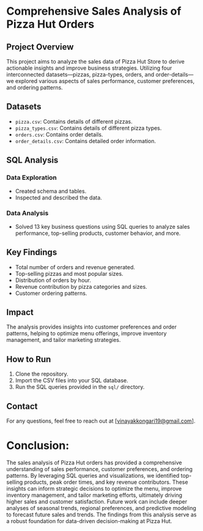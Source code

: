 # Comprehensive Sales Analysis of Pizza Hut Orders

## Project Overview
This project aims to analyze the sales data of Pizza Hut Store to derive actionable insights and improve business strategies. Utilizing four interconnected datasets—pizzas, pizza-types, orders, and order-details—we explored various aspects of sales performance, customer preferences, and ordering patterns.

## Datasets
- `pizza.csv`: Contains details of different pizzas.
- `pizza_types.csv`: Contains details of different pizza types.
- `orders.csv`: Contains order details.
- `order_details.csv`: Contains detailed order information.

## SQL Analysis
### Data Exploration
- Created schema and tables.
- Inspected and described the data.

### Data Analysis
- Solved 13 key business questions using SQL queries to analyze sales performance, top-selling products, customer behavior, and more.

## Key Findings
- Total number of orders and revenue generated.
- Top-selling pizzas and most popular sizes.
- Distribution of orders by hour.
- Revenue contribution by pizza categories and sizes.
- Customer ordering patterns.

## Impact
The analysis provides insights into customer preferences and order patterns, helping to optimize menu offerings, improve inventory management, and tailor marketing strategies.

## How to Run
1. Clone the repository.
2. Import the CSV files into your SQL database.
3. Run the SQL queries provided in the `sql/` directory.

## Contact
For any questions, feel free to reach out at [vinayakkongari19@gmail.com].

# Conclusion:
The sales analysis of Pizza Hut orders has provided a comprehensive understanding of sales performance, customer preferences, and ordering patterns. By leveraging SQL queries and visualizations, we identified top-selling products, peak order times, and key revenue contributors. These insights can inform strategic decisions to optimize the menu, improve inventory management, and tailor marketing efforts, ultimately driving higher sales and customer satisfaction. Future work can include deeper analyses of seasonal trends, regional preferences, and predictive modeling to forecast future sales and trends. The findings from this analysis serve as a robust foundation for data-driven decision-making at Pizza Hut.



